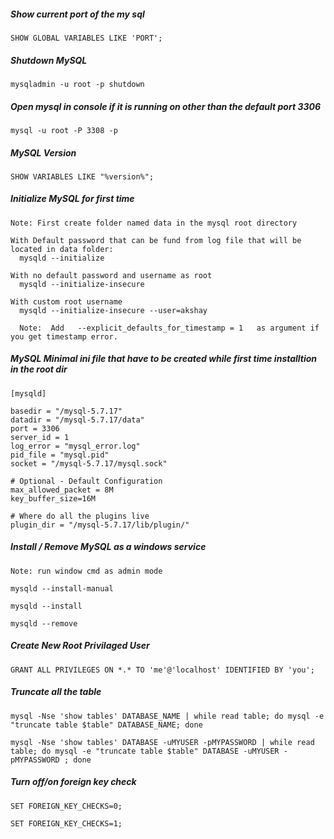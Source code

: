 ##### Show current port of the my sql

```
SHOW GLOBAL VARIABLES LIKE 'PORT';
```


##### Shutdown MySQL 

```
mysqladmin -u root -p shutdown
```


##### Open mysql in console if it is running on other than the default port 3306

```
mysql -u root -P 3308 -p
```


##### MySQL Version

```
SHOW VARIABLES LIKE "%version%";
```


##### Initialize MySQL for first time

```
Note: First create folder named data in the mysql root directory

With Default password that can be fund from log file that will be located in data folder:
  mysqld --initialize

With no default password and username as root
  mysqld --initialize-insecure
  
With custom root username
  mysqld --initialize-insecure --user=akshay
  
  Note:  Add   --explicit_defaults_for_timestamp = 1   as argument if you get timestamp error.
```


##### MySQL Minimal ini file that have to be created while first time installtion in the root dir

```
[mysqld]

basedir = "/mysql-5.7.17"
datadir = "/mysql-5.7.17/data"
port = 3306
server_id = 1
log_error = "mysql_error.log"
pid_file = "mysql.pid"
socket = "/mysql-5.7.17/mysql.sock"

# Optional - Default Configuration
max_allowed_packet = 8M
key_buffer_size=16M

# Where do all the plugins live
plugin_dir = "/mysql-5.7.17/lib/plugin/"
```


##### Install / Remove MySQL as a windows service

```
Note: run window cmd as admin mode

mysqld --install-manual

mysqld --install

mysqld --remove
```

##### Create New Root Privilaged User

```
GRANT ALL PRIVILEGES ON *.* TO 'me'@'localhost' IDENTIFIED BY 'you';
```

##### Truncate all the table 

```
mysql -Nse 'show tables' DATABASE_NAME | while read table; do mysql -e "truncate table $table" DATABASE_NAME; done
```
```
mysql -Nse 'show tables' DATABASE -uMYUSER -pMYPASSWORD | while read table; do mysql -e "truncate table $table" DATABASE -uMYUSER -pMYPASSWORD ; done
```

##### Turn off/on foreign key check

```
SET FOREIGN_KEY_CHECKS=0;
```
```
SET FOREIGN_KEY_CHECKS=1;
```
